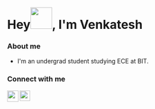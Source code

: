 # Hey<img src="https://github.com/TheDudeThatCode/TheDudeThatCode/blob/master/Assets/Hi.gif" height="50px" width="50px">, I'm Venkatesh

### About me

- I'm an undergrad student studying ECE at BIT.




### Connect with me

<a href="mailto:venkateshknr01@gmail.com">
  <img align="left" width="26px" src="https://www.vectorlogo.zone/logos/gmail/gmail-icon.svg" />
</a>
<a href="https://www.linkedin.com/in/venkatesh-a-a32016229/">
  <img align="left" width="24px" src="https://www.vectorlogo.zone/logos/linkedin/linkedin-icon.svg"/>
</a>
<a href="tel:+919629544796">
</a>
